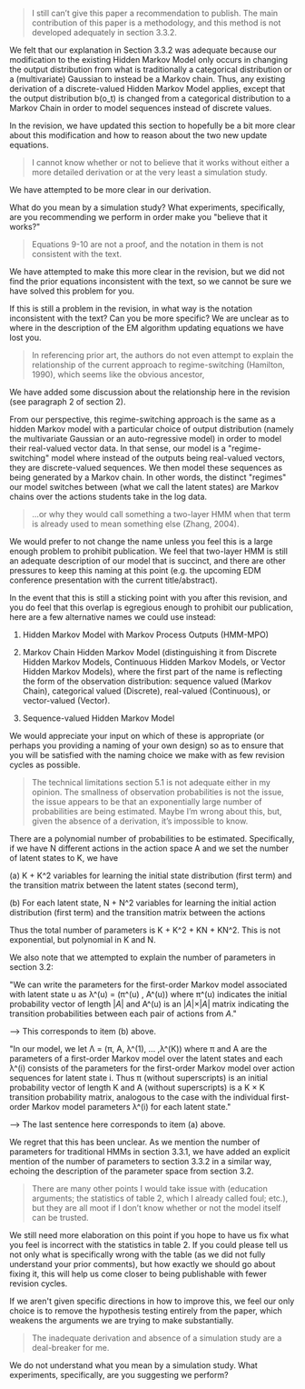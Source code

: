 > I still can’t give this paper a recommendation to publish. The main
> contribution of this paper is a methodology, and this method is not
> developed adequately in section 3.3.2.

We felt that our explanation in Section 3.3.2 was adequate because our
modification to the existing Hidden Markov Model only occurs in changing
the output distribution from what is traditionally a categorical
distribution or a (multivariate) Gaussian to instead be a Markov chain.
Thus, any existing derivation of a discrete-valued Hidden Markov Model
applies, except that the output distribution b(o_t) is changed from a
categorical distribution to a Markov Chain in order to model sequences
instead of discrete values.

In the revision, we have updated this section to hopefully be a bit more
clear about this modification and how to reason about the two new update
equations.

> I cannot know whether or not to believe that it works without either a
> more detailed derivation or at the very least a simulation study.

We have attempted to be more clear in our derivation.

What do you mean by a simulation study? What experiments, specifically, are you
recommending we perform in order make you "believe that it works?"

> Equations 9-10 are not a proof, and the notation in them is not consistent
> with the text.

We have attempted to make this more clear in the revision, but we did not
find the prior equations inconsistent with the text, so we cannot be sure
we have solved this problem for you.

If this is still a problem in the revision, in what way is the notation
inconsistent with the text? Can you be more specific? We are unclear as to
where in the description of the EM algorithm updating equations we have
lost you.

> In referencing prior art, the authors do not even attempt to
> explain the relationship of the current approach to regime-switching
> (Hamilton, 1990), which seems like the obvious ancestor,

We have added some discussion about the relationship here in the revision
(see paragraph 2 of section 2).

From our perspective, this regime-switching approach is the same as a
hidden Markov model with a particular choice of output distribution (namely
the multivariate Gaussian or an auto-regressive model) in order to model
their real-valued vector data. In that sense, our model is a
"regime-switching" model where instead of the outputs being real-valued
vectors, they are discrete-valued sequences. We then model these sequences
as being generated by a Markov chain. In other words, the distinct
"regimes" our model switches between (what we call the latent states) are
Markov chains over the actions students take in the log data.

>  ...or why they would call something a two-layer HMM when that term is
>  already used to mean something else (Zhang, 2004).

We would prefer to not change the name unless you feel this is a large enough
problem to prohibit publication. We feel that two-layer HMM is still an
adequate description of our model that is succinct, and there are other
pressures to keep this naming at this point (e.g. the upcoming EDM
conference presentation with the current title/abstract).

In the event that this is still a sticking point with you after this
revision, and you do feel that this overlap is egregious enough to prohibit
our publication, here are a few alternative names we could use instead:

1. Hidden Markov Model with Markov Process Outputs (HMM-MPO)

2. Markov Chain Hidden Markov Model (distinguishing it from Discrete Hidden
   Markov Models, Continuous Hidden Markov Models, or Vector Hidden Markov
   Models), where the first part of the name is reflecting the form of the
   observation distribution: sequence valued (Markov Chain), categorical valued
   (Discrete), real-valued (Continuous), or vector-valued (Vector).

3. Sequence-valued Hidden Markov Model

We would appreciate your input on which of these is appropriate (or perhaps
you providing a naming of your own design) so as to ensure that you will be
satisfied with the naming choice we make with as few revision cycles as
possible.

> The technical limitations section 5.1 is not adequate either in my
> opinion. The smallness of observation probabilities is not the issue, the
> issue appears to be that an exponentially large number of probabilities
> are being estimated. Maybe I’m wrong about this, but, given the absence
> of a derivation, it’s impossible to know.

There are a polynomial number of probabilities to be estimated.
Specifically, if we have N different actions in the action space A and we
set the number of latent states to K, we have

(a) K + K^2 variables for learning the initial state distribution (first
    term) and the transition matrix between the latent states (second term),

(b) For each latent state, N + N^2 variables for learning the initial action
    distribution (first term) and the transition matrix between the actions

Thus the total number of parameters is K + K^2 + KN + KN^2. This is not
exponential, but polynomial in K and N.

We also note that we attempted to explain the number of parameters in
section 3.2:

"We can write the parameters for the first-order Markov model
associated with latent state u as λ^(u) = (π^(u) , A^(u)) where π^(u)
indicates the initial probability vector of length |*A*| and A^(u) is an
|*A*|×|*A*| matrix indicating the transition probabilities between each
pair of actions from *A*."

--> This corresponds to item (b) above.

"In our model, we let Λ = (π, A, λ^(1), ... ,λ^(K)) where π and A are the
parameters of a first-order Markov model over the latent states and each
λ^(i) consists of the parameters for the first-order Markov model over
action sequences for latent state i. Thus π (without superscripts) is an
initial probability vector of length K and A (without superscripts) is a K
× K transition probability matrix, analogous to the case with the
individual first-order Markov model parameters λ^(i) for each latent
state."

--> The last sentence here corresponds to item (a) above.

We regret that this has been unclear. As we mention the number of
parameters for traditional HMMs in section 3.3.1, we have added an explicit
mention of the number of parameters to section 3.3.2 in a similar way,
echoing the description of the parameter space from section 3.2.

> There are many other points I would take issue with (education arguments;
> the statistics of table 2, which I already called foul; etc.), but they are
> all moot if I don’t know whether or not the model itself can be trusted.

We still need more elaboration on this point if you hope to have us fix
what you feel is incorrect with the statistics in table 2. If you could
please tell us not only what is specifically wrong with the table (as we
did not fully understand your prior comments), but how exactly we should go
about fixing it, this will help us come closer to being publishable with
fewer revision cycles.

If we aren't given specific directions in how to improve this, we feel our
only choice is to remove the hypothesis testing entirely from the paper,
which weakens the arguments we are trying to make substantially.

> The inadequate derivation and absence of a simulation study are a
> deal-breaker for me.

We do not understand what you mean by a simulation study. What experiments,
specifically, are you suggesting we perform?
